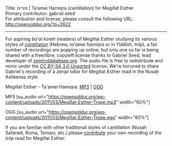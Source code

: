 <html>
<head></head>
<body>
Title: פורים | Ta’amei Hamiqra (cantillation) for Megillat Esther<br />
Primary contributor: gabriel.seed<br />
For attribution and license, please consult the following URL: <a href="http://opensiddur.org/?p=2622">http://opensiddur.org/?p=2622</a>
<p />
<hr />

For aspiring <em>ba'al koreh</em> (readers) of Megillat Esther studying its various styles of <em><a href="https://secure.wikimedia.org/wikipedia/en/wiki/Cantillation">cantillation</a></em> (Hebrew, <em>ta'amei hamiqra</em> or in Yiddish, <em>trōp</em>), a fair number of recordings are popping up online, but only one so far is being shared with a free/libre, copyleft license thanks to Gabriel Seed, lead developer of <a href="http://zemirotdatabase.org">zemirotdatabase.org</a>. The audio file is free to redistribute and remix under the <a href="http://creativecommons.org/licenses/by-sa/3.0/">CC BY-SA 3.0 Unported</a> license. We're honored to share Gabriel's recording of a <em>zarqa table</em> for Megillat Esther read in the Nusaḥ Ashkenaz style.

Megillat Esther - Ta'amei Hamiqra: <a href='https://opensiddur.org/wp-content/uploads/2011/03/Megillat-Esther-Trope.mp3'>MP3</a> | <a href='https://opensiddur.org/wp-content/uploads/2011/03/Megillat-Esther-Trope.ogg'>OGG</a>

MP3 [su_audio url="https://opensiddur.org/wp-content/uploads/2011/03/Megillat-Esther-Trope.mp3" width="60%"]

OGG [su_audio url="https://opensiddur.org/wp-content/uploads/2011/03/Megillat-Esther-Trope.ogg" width="60%"]

If you are familiar with other traditional styles of cantillation (Nusah Safaradi, Roma, Temani, etc.) please <a href="https://opensiddur.org/contribute/upload">contribute</a> your own recording of the <em>trōp</em> read for Megillat Esther.
</body>
</html>